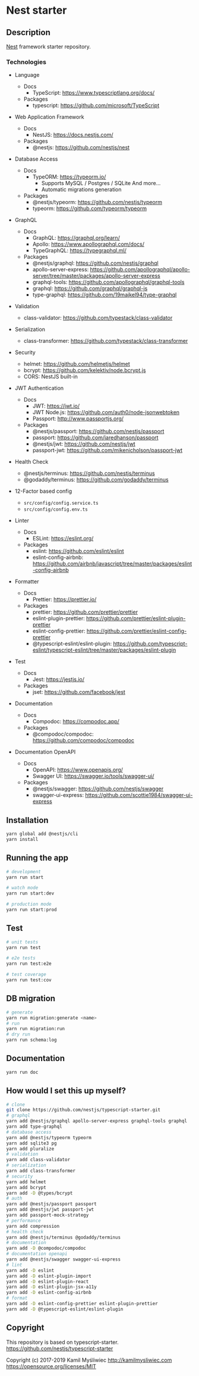 # Nest starter

## Description

[Nest](https://github.com/nestjs/nest) framework starter repository.

### Technologies

* Language
    * Docs
        * TypeScript: https://www.typescriptlang.org/docs/
    * Packages
        * typescript: https://github.com/microsoft/TypeScript

* Web Application Framework
    * Docs
        * NestJS: https://docs.nestjs.com/
    * Packages
        * @nestjs: https://github.com/nestjs/nest

* Database Access
    * Docs
        * TypeORM: https://typeorm.io/
            * Supports MySQL / Postgres / SQLite And more...
            * Automatic migrations generation
    * Packages
        * @nestjs/typeorm: https://github.com/nestjs/typeorm
        * typeorm: https://github.com/typeorm/typeorm

* GraphQL
    * Docs
        * GraphQL: https://graphql.org/learn/
        * Apollo: https://www.apollographql.com/docs/
        * TypeGraphQL: https://typegraphql.ml/
    * Packages
        * @nestjs/graphql: https://github.com/nestjs/graphql
        * apollo-server-express: https://github.com/apollographql/apollo-server/tree/master/packages/apollo-server-express
        * graphql-tools: https://github.com/apollographql/graphql-tools
        * graphql: https://github.com/graphql/graphql-js
        * type-graphql: https://github.com/19majkel94/type-graphql

* Validation
    * class-validator: https://github.com/typestack/class-validator

* Serialization
    * class-transformer: https://github.com/typestack/class-transformer

* Security
    * helmet: https://github.com/helmetjs/helmet
    * bcrypt: https://github.com/kelektiv/node.bcrypt.js
    * CORS: NestJS built-in

* JWT Authentication
    * Docs
        * JWT: https://jwt.io/
        * JWT Node.js: https://github.com/auth0/node-jsonwebtoken
        * Passport: http://www.passportjs.org/
    * Packages
        * @nestjs/passport: https://github.com/nestjs/passport
        * passport: https://github.com/jaredhanson/passport
        * @nestjs/jwt: https://github.com/nestjs/jwt
        * passport-jwt: https://github.com/mikenicholson/passport-jwt

* Health Check
    * @nestjs/terminus: https://github.com/nestjs/terminus
    * @godaddy/terminus: https://github.com/godaddy/terminus

* 12-Factor based config
    * `src/config/config.service.ts`
    * `src/config/config.env.ts`

* Linter
    * Docs
        * ESLint: https://eslint.org/
    * Packages
        * eslint: https://github.com/eslint/eslint
        * eslint-config-airbnb: https://github.com/airbnb/javascript/tree/master/packages/eslint-config-airbnb

* Formatter
    * Docs
        * Prettier: https://prettier.io/
    * Packages
        * prettier: https://github.com/prettier/prettier
        * eslint-plugin-prettier: https://github.com/prettier/eslint-plugin-prettier
        * eslint-config-prettier: https://github.com/prettier/eslint-config-prettier
        * @typescript-eslint/eslint-plugin: https://github.com/typescript-eslint/typescript-eslint/tree/master/packages/eslint-plugin

* Test
    * Docs
        * Jest: https://jestjs.io/
    * Packages
        * jset: https://github.com/facebook/jest

* Documentation
    * Docs
        * Compodoc: https://compodoc.app/
    * Packages
        * @compodoc/compodoc: https://github.com/compodoc/compodoc

* Documentation OpenAPI
    * Docs
        * OpenAPI: https://www.openapis.org/
        * Swagger UI: https://swagger.io/tools/swagger-ui/
    * Packages
        * @nestjs/swagger: https://github.com/nestjs/swagger
        * swagger-ui-express: https://github.com/scottie1984/swagger-ui-express

## Installation

```bash
yarn global add @nestjs/cli
yarn install
```

## Running the app

```bash
# development
yarn run start

# watch mode
yarn run start:dev

# production mode
yarn run start:prod
```

## Test

```bash
# unit tests
yarn run test

# e2e tests
yarn run test:e2e

# test coverage
yarn run test:cov
```

## DB migration
```bash
# generate
yarn run migration:generate <name>
# run
yarn run migration:run
# dry run
yarn run schema:log
```

## Documentation
```bash
yarn run doc
```

## How would I set this up myself?
```bash
# clone
git clone https://github.com/nestjs/typescript-starter.git
# graphql
yarn add @nestjs/graphql apollo-server-express graphql-tools graphql
yarn add type-graphql
# database access
yarn add @nestjs/typeorm typeorm
yarn add sqlite3 pg
yarn add pluralize
# validation
yarn add class-validator
# serialization
yarn add class-transformer
# security
yarn add helmet
yarn add bcrypt
yarn add -D @types/bcrypt
# auth
yarn add @nestjs/passport passport
yarn add @nestjs/jwt passport-jwt
yarn add passport-mock-strategy
# performance
yarn add compression
# health check
yarn add @nestjs/terminus @godaddy/terminus
# documentation
yarn add -D @compodoc/compodoc
# documentation openapi
yarn add @nestjs/swagger swagger-ui-express
# lint
yarn add -D eslint
yarn add -D eslint-plugin-import
yarn add -D eslint-plugin-react
yarn add -D eslint-plugin-jsx-a11y
yarn add -D eslint-config-airbnb
# format
yarn add -D eslint-config-prettier eslint-plugin-prettier
yarn add -D @typescript-eslint/eslint-plugin
```

## Copyright

This repository is based on typescript-starter.  
https://github.com/nestjs/typescript-starter  

Copyright (c) 2017-2019 Kamil Myśliwiec <http://kamilmysliwiec.com>  
https://opensource.org/licenses/MIT  
